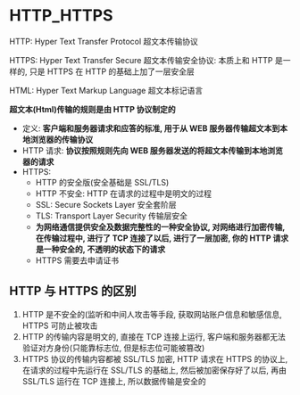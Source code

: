 # HTTP_HTTPS

HTTP: Hyper Text Transfer Protocol 超文本传输协议

HTTPS: Hyper Text Transfer Secure 超文本传输安全协议: 本质上和 HTTP 是一样的, 只是 HTTPS 在 HTTP 的基础上加了一层安全层

HTML: Hyper Text Markup Language 超文本标记语言

**超文本(Html)传输的规则是由 HTTP 协议制定的**

- 定义: **客户端和服务器请求和应答的标准, 用于从 WEB 服务器传输超文本到本地浏览器的传输协议**
- HTTP 请求: **协议按照规则先向 WEB 服务器发送的将超文本传输到本地浏览器的请求**
- HTTPS:
  - HTTP 的安全版(安全基础是 SSL/TLS)
  - HTTP 不安全: HTTP 在请求的过程中是明文的过程
  - SSL: Secure Sockets Layer 安全套阶层
  - TLS: Transport Layer Security 传输层安全
  - **为网络通信提供安全及数据完整性的一种安全协议, 对网络进行加密传输, 在传输过程中, 进行了 TCP 连接了以后, 进行了一层加密, 你的 HTTP 请求是一种安全的, 不透明的状态下的请求**
  - HTTPS 需要去申请证书

## HTTP 与 HTTPS 的区别

1. HTTP 是不安全的(监听和中间人攻击等手段, 获取网站账户信息和敏感信息, HTTPS 可防止被攻击
2. HTTP 的传输内容是明文的, 直接在 TCP 连接上运行, 客户端和服务器都无法验证对方身份(只能靠标志位, 但是标志位可能被篡改)
3. HTTPS 协议的传输内容都被 SSL/TLS 加密, HTTP 请求在 HTTPS 的协议上, 在请求的过程中先运行在 SSL/TLS 的基础上, 然后被加密保存好了以后, 再由 SSL/TLS 运行在 TCP 连接上, 所以数据传输是安全的

